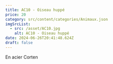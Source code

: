 ```yaml
---
title: AC10 - Oiseau huppé
price: 20
category: src/content/categories/Animaux.json
imgSrcList:
  - src: /asset/AC10.jpg
    alt: AC10 - Oiseau huppé
date: 2024-06-26T20:41:48.624Z
draft: false
---
```


En acier Corten
